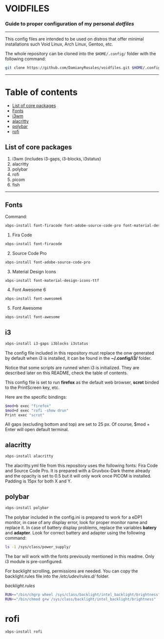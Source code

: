 # **VOIDFILES**
### Guide to proper configuration of my personal ***dotfiles***

---

This config files are intended to be used on distros that offer minimal installations such Void Linux, Arch Linux, Gentoo, etc.

The whole repository can be cloned into the ```$HOME/.config/``` folder with the following command:

```bash
git clone https://github.com/DamianyRosales/voidfiles.git $HOME/.config/
```

---

# Table of contents
- [List of core packages](#corepackages)
- [Fonts](#fonts)
- [i3wm](#i3)
- [alacritty](#alacritty)
- [polybar](#polybar)
- [rofi](#rofi)

## List of core packages <a name="corepackages"></a>

1. i3wm (includes i3-gaps, i3-blocks, i3status)
2. alacritty
3. polybar
4. rofi
5. picom
6. fish

---


## Fonts <a name="fonts"></a>

Command:
```bash
xbps-install font-firacode font-adobe-source-code-pro font-material-design-icons-ttf font-awesome6 font-awesome
```

1. Fira Code
```bash
xbps-install font-firacode
```
2. Source Code Pro
```bash
xbps-install font-adobe-source-code-pro
```
3. Material Design Icons
```bash
xbps-install font-material-design-icons-ttf
```
4. Font Awesome 6
```bash
xbps-install font-awesome6
```
5. Font Awesome
```bash
xbps-install font-awesome
```


## i3 <a name="i3"></a>

```bash
xbps-install i3-gaps i3blocks i3status
```

The config file included in this repository must replace the onw generated by default when i3 is installed, it can be found in the **~/.config/i3/** folder.

Notice that some scripts are runned when i3 is initialized. They are described later on this README, check the table of contents.

This config file is set to run **firefox** as the default web browser, **scrot** binded to the PrintScreen key, etc.

Here are the specific bindings:


```bash
$mod+b exec "firefox"
$mod+d exec "rofi -show drun"
Print exec "scrot"
```

All gaps (excluding bottom and top) are set to 25 px.
Of course, $mod + Enter will open default terminal.


## alacritty <a name="alacritty"></a>

```bash
xbps-install alacritty
```

The alacritty.yml file from this repository uses the following fonts: Fira Code and Source Code Pro.
It is prepared with a Gruvbox-Dark theme already and the opacity is set to 0.5 but it will only work once PICOM is installed.
Padding is 15px for both X and Y.

## polybar <a name="polybar"></a>

```bash
xbps-install polybar
```

The polybar included in the config.ini is prepared to work for a eDP1 monitor, in case of any display error, look for proper monitor name and replace it.
In case of battery display problems, replace the variables **batery** and **adapter**. Look for correct battery and adapter using the following command:

```bash
ls -1 /sys/class/power_supply/
```

The bar will work with the fonts previously mentioned in this readme. Only i3 module is pre-configured.

For backlight scrolling, permissions are needed. You can copy the backlight.rules file into the */etc/udev/rules.d/* folder.

*backlight.rules*
```bash
RUN+="/bin/chgrp wheel /sys/class/backlight/intel_backlight/brightness"
RUN+="/bin/chmod g+w /sys/class/backlight/intel_backlight/brightness"
```


# rofi <a name="rofi"></a>

```bash
xbps-install rofi
```


